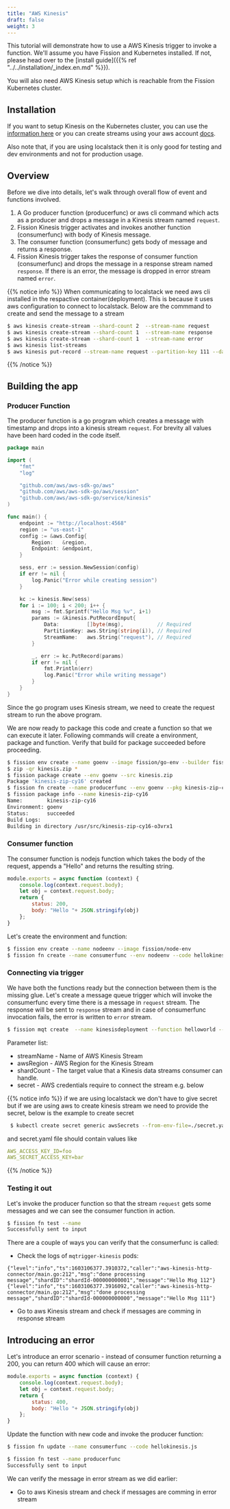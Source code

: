 ```yaml
---
title: "AWS Kinesis"
draft: false
weight: 3
---
```


This tutorial will demonstrate how to use a AWS Kinesis trigger to invoke a function.
We'll assume you have Fission and Kubernetes installed.
If not, please head over to the [install guide]({{% ref "../../installation/_index.en.md" %}}).

You will also need AWS Kinesis setup which is reachable from the Fission Kubernetes cluster.

## Installation

If you want to setup Kinesis on the Kubernetes cluster, you can use the [information here](https://github.com/localstack/localstack) or you can create streams using your aws account [docs](https://aws.amazon.com/kinesis/data-streams/getting-started/?nc=sn&loc=3).  

Also note that, if you are using localstack then it is only good for testing and dev environments and not for production usage. 

## Overview

Before we dive into details, let's walk through overall flow of event and functions involved.

1. A Go producer function (producerfunc) or aws cli command which acts as a producer and drops a message in a Kinesis stream named `request`.
2. Fission Kinesis trigger activates and invokes another function (consumerfunc) with body of Kinesis message.
3. The consumer function (consumerfunc) gets body of message and returns a response.
4. Fission Kinesis trigger takes the response of consumer function (consumerfunc) and drops the message in a response stream named `response`.
   If there is an error, the message is dropped in error stream named `error`.

{{% notice info %}}
When communicating to localstack we need aws cli installed in the respactive container(deployment). This is because it uses aws configuration to connect to localstack.
Below are the commmand to create and send the message to a stream

```bash
$ aws kinesis create-stream --shard-count 2  --stream-name request
$ aws kinesis create-stream --shard-count 1  --stream-name response
$ aws kinesis create-stream --shard-count 1  --stream-name error
$ aws kinesis list-streams
$ aws kinesis put-record --stream-name request --partition-key 111 --data 'Test Message'
```
{{% /notice %}}

## Building the app

### Producer Function

The producer function is a go program which creates a message with timestamp and drops into a kinesis stream `request`.
For brevity all values have been hard coded in the code itself.

``` go
package main

import (
	"fmt"
	"log"

	"github.com/aws/aws-sdk-go/aws"
	"github.com/aws/aws-sdk-go/aws/session"
	"github.com/aws/aws-sdk-go/service/kinesis"
)

func main() {
	endpoint := "http://localhost:4568"
	region := "us-east-1"
	config := &aws.Config{
		Region:   &region,
		Endpoint: &endpoint,
	}

	sess, err := session.NewSession(config)
	if err != nil {
		log.Panic("Error while creating session")
	}

	kc := kinesis.New(sess)
	for i := 100; i < 200; i++ {
		msg := fmt.Sprintf("Hello Msg %v", i+1)
		params := &kinesis.PutRecordInput{
			Data:         []byte(msg),           // Required
			PartitionKey: aws.String(string(i)), // Required
			StreamName:   aws.String("request"), // Required
		}

		_, err := kc.PutRecord(params)
		if err != nil {
			fmt.Println(err)
			log.Panic("Error while writing message")
		}
	}
}
```

Since the go program uses Kinesis stream, we need to create the request stream to run the above program.

We are now ready to package this code and create a function so that we can execute it later.
Following commands will create a environment, package and function.
Verify that build for package succeeded before proceeding.

```sh
$ fission env create --name goenv --image fission/go-env --builder fission/go-builder
$ zip -qr kinesis.zip *
$ fission package create --env goenv --src kinesis.zip
Package 'kinesis-zip-cy16' created
$ fission fn create --name producerfunc --env goenv --pkg kinesis-zip-cy16 --entrypoint Handler
$ fission package info --name kinesis-zip-cy16
Name:        kinesis-zip-cy16
Environment: goenv
Status:      succeeded
Build Logs:
Building in directory /usr/src/kinesis-zip-cy16-o3vrx1
```

### Consumer function

The consumer function is nodejs function which takes the body of the request, appends a "Hello" and returns the resulting string.

```js
module.exports = async function (context) {
    console.log(context.request.body);
    let obj = context.request.body;
    return {
        status: 200,
        body: "Hello "+ JSON.stringify(obj)
    };
}
```

Let's create the environment and function:

```bash
$ fission env create --name nodeenv --image fission/node-env
$ fission fn create --name consumerfunc --env nodeenv --code hellokinesis.js
```

### Connecting via trigger

We have both the functions ready but the connection between them is the missing glue.
Let's create a message queue trigger which will invoke the consumerfunc every time there is a message in `request` stream.
The response will be sent to `response` stream and in case of consumerfunc invocation fails, the error is written to `error` stream.

```bash
$ fission mqt create  --name kinesisdeployment --function helloworld --mqtype aws-kinesis-stream --topic request --resptopic response --mqtkind keda --errortopic error --maxretries 3 --metadata streamName=request --metadata shardCount=2 --metadata awsRegion=ap-south-1 --secret awsSecrets
```
Parameter list:
- streamName - Name of AWS Kinesis Stream
- awsRegion - AWS Region for the Kinesis Stream
- shardCount - The target value that a Kinesis data streams consumer can handle.
- secret - AWS credentials require to connect the stream e.g. below

{{% notice info %}}
if we are using localstack we don't have to give secret but if we are using aws to create kinesis stream we need to provide the secret, below is the example to create secret
```bash
 $ kubectl create secret generic awsSecrets --from-env-file=./secret.yaml
 ```
and secret.yaml file should contain values like
```yaml
AWS_ACCESS_KEY_ID=foo
AWS_SECRET_ACCESS_KEY=bar
```
{{% /notice %}}

### Testing it out

Let's invoke the producer function so that the stream `request` gets some messages and we can see the consumer function in action.

```bash
$ fission fn test --name  
Successfully sent to input
```

There are a couple of ways you can verify that the consumerfunc is called:

- Check the logs of `mqtrigger-kinesis` pods:

```text
{"level":"info","ts":1603106377.3910372,"caller":"aws-kinesis-http-connector/main.go:212","msg":"done processing message","shardID":"shardId-000000000001","message":"Hello Msg 112"}
{"level":"info","ts":1603106377.3916092,"caller":"aws-kinesis-http-connector/main.go:212","msg":"done processing message","shardID":"shardId-000000000000","message":"Hello Msg 111"}
```

- Go to aws Kinesis stream and check if messages are comming in response stream


## Introducing an error

Let's introduce an error scenario - instead of consumer function returning a 200, you can return 400 which will cause an error:

```js
module.exports = async function (context) {
    console.log(context.request.body);
    let obj = context.request.body;
    return {
        status: 400,
        body: "Hello "+ JSON.stringify(obj)
    };
}
```

Update the function with new code and invoke the producer function:

```bash
$ fission fn update --name consumerfunc --code hellokinesis.js

$ fission fn test --name producerfunc
Successfully sent to input
```

We can verify the message in error stream as we did earlier:

- Go to aws Kinesis stream and check if messages are comming in error stream

